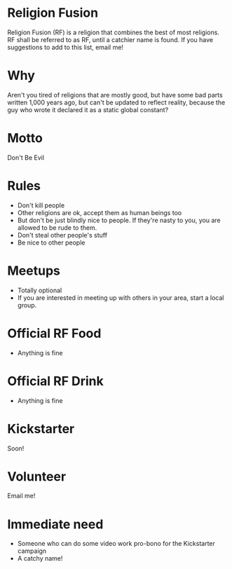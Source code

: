 # Religion Fusion
Religion Fusion (RF) is a religion that combines the best of most religions. RF shall be referred to as RF, until a catchier name is found. If you have suggestions to add to this list, email me!

# Why
Aren't you tired of religions that are mostly good, but have some bad parts written 1,000 years ago, but can't be updated to reflect reality, because the guy who wrote it declared it as a static global constant?

# Motto
Don't Be Evil

# Rules
* Don't kill people
* Other religions are ok, accept them as human beings too
* But don't be just blindly nice to people. If they're nasty to you, you are allowed to be rude to them.
* Don't steal other people's stuff
* Be nice to other people

# Meetups
* Totally optional
* If you are interested in meeting up with others in your area, start a local group.

# Official RF Food
* Anything is fine

# Official RF Drink
* Anything is fine

# Kickstarter
Soon!

# Volunteer
Email me!

# Immediate need
* Someone who can do some video work pro-bono for the Kickstarter campaign
* A catchy name!
